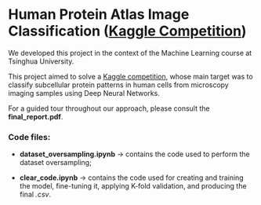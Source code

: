 # Human Protein Atlas Image Classification ([Kaggle Competition](https://www.kaggle.com/c/human-protein-atlas-image-classification))

We developed this project in the context of the Machine Learning course at Tsinghua University.

This project aimed to solve a [Kaggle competition](https://www.kaggle.com/c/human-protein-atlas-image-classification), whose main target was to classify subcellular protein patterns in human cells from microscopy imaging samples using Deep Neural Networks.

For a guided tour throughout our approach, please consult the **final_report.pdf**.

### Code files:

+ **dataset_oversampling.ipynb** &#8594; contains the code used to perform the dataset oversampling;

+ **clear_code.ipynb** &#8594; contains the code used for creating and training the model, fine-tuning it, applying K-fold validation, and producing the final *.csv*.
